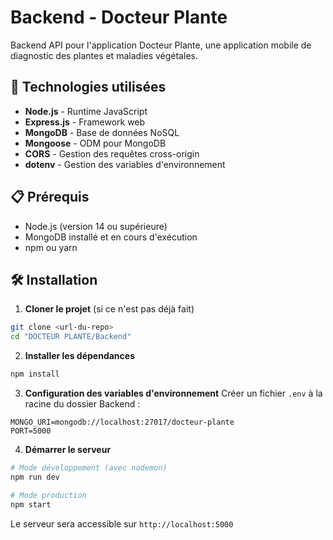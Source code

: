 # Backend - Docteur Plante

Backend API pour l'application Docteur Plante, une application mobile de diagnostic des plantes et maladies végétales.

## 🚀 Technologies utilisées

- **Node.js** - Runtime JavaScript
- **Express.js** - Framework web
- **MongoDB** - Base de données NoSQL
- **Mongoose** - ODM pour MongoDB
- **CORS** - Gestion des requêtes cross-origin
- **dotenv** - Gestion des variables d'environnement

## 📋 Prérequis

- Node.js (version 14 ou supérieure)
- MongoDB installé et en cours d'exécution
- npm ou yarn

## 🛠️ Installation

1. **Cloner le projet** (si ce n'est pas déjà fait)
```bash
git clone <url-du-repo>
cd "DOCTEUR PLANTE/Backend"
```

2. **Installer les dépendances**
```bash
npm install
```

3. **Configuration des variables d'environnement**
Créer un fichier `.env` à la racine du dossier Backend :
```env
MONGO_URI=mongodb://localhost:27017/docteur-plante
PORT=5000
```

4. **Démarrer le serveur**
```bash
# Mode développement (avec nodemon)
npm run dev

# Mode production
npm start
```

Le serveur sera accessible sur `http://localhost:5000`